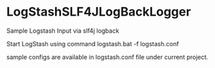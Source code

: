 # LogStashSLF4JLogBackLogger
Sample Logstash Input via slf4j logback

Start LogStash using command
logstash.bat -f logstash.conf

sample configs are available in logstash.conf file under current project.

